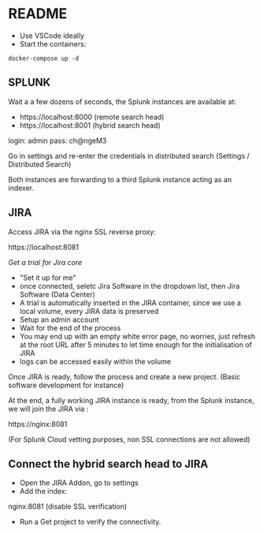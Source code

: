# README

- Use VSCode ideally
- Start the containers:

``
docker-compose up -d
``

## SPLUNK

Wait a a few dozens of seconds, the Splunk instances are available at:

- https://localhost:8000 (remote search head)
- https://localhost:8001 (hybrid search head)

login: admin
pass: ch@ngeM3

Go in settings and re-enter the credentials in distributed search (Settings / Distributed Search)

Both instances are forwarding to a third Splunk instance acting as an indexer.

## JIRA

Access JIRA via the nginx SSL reverse proxy:

https://localhost:8081

*Get a trial for Jira core*

- "Set it up for me"
- once connected, seletc Jira Software in the dropdown list, then Jira Software (Data Center)
- A trial is automatically inserted in the JIRA container, since we use a local volume, every JIRA data is preserved
- Setup an admin account
- Wait for the end of the process
- You may end up with an empty white error page, no worries, just refresh at the root URL after 5 minutes to let time enough for the initialisation of JIRA
- logs can be accessed easily within the volume

Once JIRA is ready, follow the process and create a new project. (Basic software development for instance)

At the end, a fully working JIRA instance is ready, from the Splunk instance, we will join the JIRA via :

https://nginx:8081

(For Splunk Cloud vetting purposes, non SSL connections are not allowed)

## Connect the hybrid search head to JIRA

- Open the JIRA Addon, go to settings
- Add the index:

nginx:8081 (disable SSL verification)

- Run a Get project to verify the connectivity.
